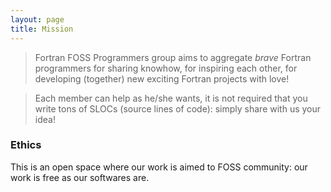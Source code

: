 ```yaml
---
layout: page
title: Mission
---
```


>  Fortran FOSS Programmers group aims to aggregate *brave* Fortran programmers for sharing knowhow, for inspiring each other, for developing (together) new exciting Fortran projects with love!

> Each member can help as he/she wants, it is not required that you write tons of SLOCs (source lines of code): simply share with us your idea!

### Ethics

This is an open space where our work is aimed to FOSS community: our work is free as our softwares are.
